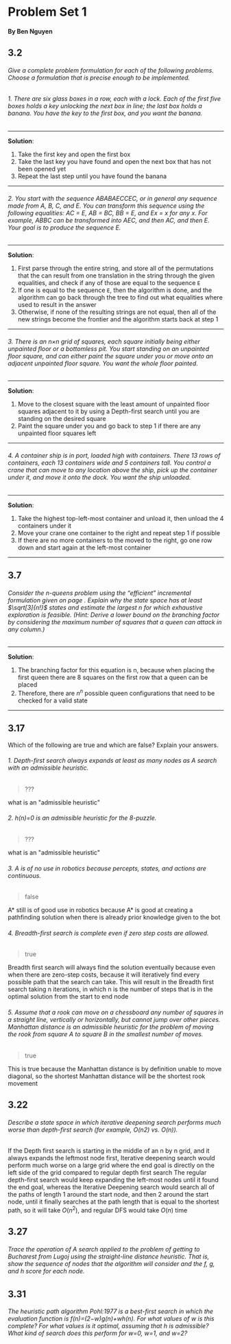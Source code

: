 # Problem Set 1
#### By Ben Nguyen
## 3.2
###### Give a complete problem formulation for each of the following problems. Choose a formulation that is precise enough to be implemented.
###### 1. There are six glass boxes in a row, each with a lock. Each of the first five boxes holds a key unlocking the next box in line; the last box holds a banana. You have the key to the first box, and you want the banana.
---
__Solution__:
  1. Take the first key and open the first box
  2. Take the last key you have found and open the next box that has not been opened yet
  3. Repeat the last step until you have found the banana
---
###### 2. You start with the sequence ABABAECCEC, or in general any sequence made from A, B, C, and E. You can transform this sequence using the following equalities: AC = E, AB = BC, BB = E, and Ex = x for any x. For example, ABBC can be transformed into AEC, and then AC, and then E. Your goal is to produce the sequence E. 
---
__Solution__:
  1. First parse through the entire string, and store all of the permutations that the can result from one translation in the string through the given equalities, and check if any of those are equal to the sequence `E`
  2. If one is equal to the sequence `E`, then the algorithm is done, and the algorithm can go back through the tree to find out what equalities where used to result in the answer
  3. Otherwise, if none of the resulting strings are not equal, then all of the new strings become the frontier and the algorithm starts back at step 1
---
###### 3. There is an n×n grid of squares, each square initially being either unpainted floor or a bottomless pit. You start standing on an unpainted floor square, and can either paint the square under you or move onto an adjacent unpainted floor square. You want the whole floor painted.
---
__Solution__:
  1. Move to the closest square with the least amount of unpainted floor squares adjacent to it by using a Depth-first search until you are standing on the desired square
  2. Paint the square under you and go back to step 1 if there are any unpainted floor squares left
---
###### 4. A container ship is in port, loaded high with containers. There 13 rows of containers, each 13 containers wide and 5 containers tall. You control a crane that can move to any location above the ship, pick up the container under it, and move it onto the dock. You want the ship unloaded.
---
__Solution__:
  1. Take the highest top-left-most container and unload it, then unload the 4 containers under it
  2. Move your crane one container to the right and repeat step 1 if possible
  3. If there are no more containers to the moved to the right, go one row down and start again at the left-most container
---
## 3.7
###### Consider the n-queens problem using the “efficient” incremental formulation given on page . Explain why the state space has at least $\sqrt[3]{n!}$ states and estimate the largest n for which exhaustive exploration is feasible. (Hint: Derive a lower bound on the branching factor by considering the maximum number of squares that a queen can attack in any column.)
---
__Solution__:
  1. The branching factor for this equation is n, because when placing the first queen there are 8 squares on the first row that a queen can be placed
  2. Therefore, there are $n^n$ possible queen configurations that need to be checked for a valid state
---
## 3.17
Which of the following are true and which are false? Explain your answers.
###### 1. Depth-first search always expands at least as many nodes as A search with an admissible heuristic.
  > ???

  what is an "admissible heuristic"
###### 2. h(n)=0 is an admissible heuristic for the 8-puzzle.
  > ???

  what is an "admissible heuristic"
###### 3. A is of no use in robotics because percepts, states, and actions are continuous.
  > false

  A* still is of good use in robotics because A* is good at creating a pathfinding solution when there is already prior knowledge given to the bot
###### 4. Breadth-first search is complete even if zero step costs are allowed.
  > true

  Breadth first search will always find the solution eventually because even when there are zero-step costs, because it will iteratively find every possible path that the search can take. This will result in the Breadth first search taking n iterations, in which n is the number of steps that is in the optimal solution from the start to end node
###### 5. Assume that a rook can move on a chessboard any number of squares in a straight line, vertically or horizontally, but cannot jump over other pieces. Manhattan distance is an admissible heuristic for the problem of moving the rook from square A to square B in the smallest number of moves.
  > true

  This is true because the Manhattan distance is by definition unable to move diagonal, so the shortest Manhattan distance will be the shortest rook movement
## 3.22
###### Describe a state space in which iterative deepening search performs much worse than depth-first search (for example, O(n2) vs. O(n)).
If the Depth first search is starting in the middle of an n by n grid, and it always expands the leftmost node first, Iterative deepening search would perform much worse on a large grid where the end goal is directly on the left side of the grid compared to regular depth first search
The regular depth-first search would keep expanding the left-most nodes until it found the end goal, whereas the Iterative Deepening search would search all of the paths of length 1 around the start node, and then 2 around the start node, until it finally searches at the path length that is equal to the shortest path, so it will take $O(n^2)$, and regular DFS would take $O(n)$ time
## 3.27
###### Trace the operation of A search applied to the problem of getting to Bucharest from Lugoj using the straight-line distance heuristic. That is, show the sequence of nodes that the algorithm will consider and the f, g, and h score for each node.
## 3.31
###### The heuristic path algorithm Pohl:1977 is a best-first search in which the evaluation function is f(n)=(2−w)g(n)+wh(n). For what values of w is this complete? For what values is it optimal, assuming that h is admissible? What kind of search does this perform for w=0, w=1, and w=2?
